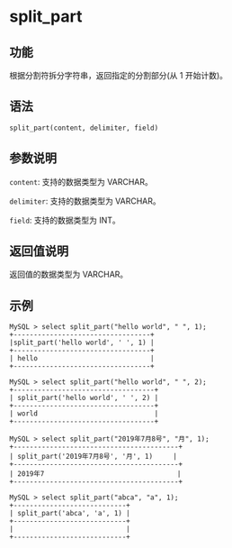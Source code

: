 # split_part

## 功能

根据分割符拆分字符串，返回指定的分割部分(从 1 开始计数)。

## 语法

```Haskell
split_part(content, delimiter, field)
```

## 参数说明

`content`: 支持的数据类型为 VARCHAR。

`delimiter`: 支持的数据类型为 VARCHAR。

`field`: 支持的数据类型为 INT。

## 返回值说明

返回值的数据类型为 VARCHAR。

## 示例

```Plain Text
MySQL > select split_part("hello world", " ", 1);
+----------------------------------+
|split_part('hello world', ' ', 1) |
+----------------------------------+
| hello                            |
+----------------------------------+

MySQL > select split_part("hello world", " ", 2);
+-----------------------------------+
| split_part('hello world', ' ', 2) |
+-----------------------------------+
| world                             |
+-----------------------------------+

MySQL > select split_part("2019年7月8号", "月", 1);
+-----------------------------------------+
| split_part('2019年7月8号', '月', 1)     |
+-----------------------------------------+
| 2019年7                                 |
+-----------------------------------------+

MySQL > select split_part("abca", "a", 1);
+----------------------------+
| split_part('abca', 'a', 1) |
+----------------------------+
|                            |
+----------------------------+
```
